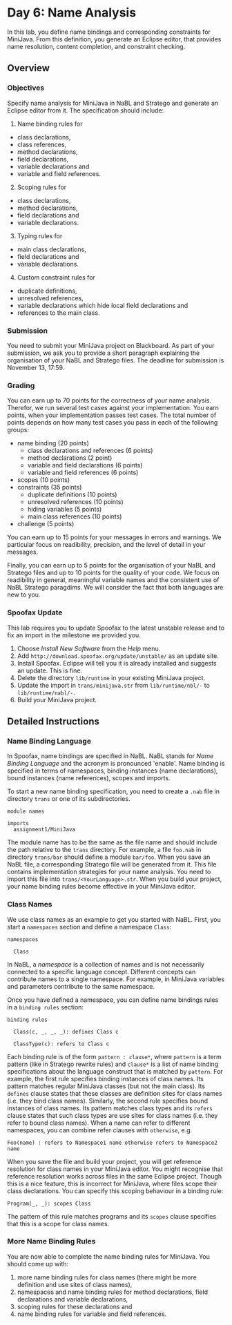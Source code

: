 # Day 6: Name Analysis

In this lab, you define name bindings and corresponding constraints for MiniJava. 
From this definition, you generate an Eclipse editor, that provides 
  name resolution, content completion, and constraint checking.

## Overview

### Objectives

Specify name analysis for MiniJava in NaBL and Stratego and generate an Eclipse editor from it. 
The specification should include:

1. Name binding rules for
  * class declarations,
  * class references,
  * method declarations,
  * field declarations,
  * variable declarations and
  * variable and field references.
2. Scoping rules for 
  * class declarations,
  * method declarations,
  * field declarations and
  * variable declarations.
3. Typing rules for
  * main class declarations,
  * field declarations and
  * variable declarations.
4. Custom constraint rules for
  * duplicate definitions,
  * unresolved references,
  * variable declarations which hide local field declarations and
  * references to the main class.

### Submission

You need to submit your MiniJava project on Blackboard. 
As part of your submission,
  we ask you to provide a short paragraph explaining the organisation of your NaBL and Stratego files.
The deadline for submission is November 13, 17:59.

### Grading

You can earn up to 70 points for the correctness of your name analysis.
Therefor, we run several test cases against your implementation. 
You earn points, when your implementation passes test cases.
The total number of points depends on how many test cases you pass in each of the following groups:

* name binding (20 points)
  * class declarations and references (6 points)
  * method declarations (2 point)
  * variable and field declarations (6 points)
  * variable and field references (6 points)
* scopes (10 points)
* constraints (35 points)
  * duplicate definitions (10 points)
  * unresolved references (10 points)
  * hiding variables (5 points)
  * main class references (10 points)
* challenge (5 points)

You can earn up to 15 points for your messages in errors and warnings.
We particular focus on 
 readibility, 
 precision, 
 and the level of detail in your messages.

Finally, you can earn up to 5 points for the organisation of your NaBL and Stratego files and 
up to 10 points for the quality of your code.
We focus on
  readibility in general,
  meaningful variable names and
  the consistent use of NaBL Stratego paragdims.
We will consider the fact that both languages are new to you.

### Spoofax Update

This lab requires you to update Spoofax to the latest unstable release and 
  to fix an import in the milestone we provided you.

1. Choose *Install New Software* from the *Help* menu.
2. Add `http://download.spoofax.org/update/unstable/` as an update site.
3. Install Spoofax. Eclipse will tell you it is already installed and suggests an update. This is fine.
4. Delete the directory `lib/runtime` in your existing MiniJava project.
5. Update the import in `trans/minijava.str` from `lib/runtime/nbl/-` to `lib/runtime/nabl/-`.
6. Build your MiniJava project.

## Detailed Instructions

### Name Binding Language

In Spoofax, name bindings are specified in NaBL.
NaBL stands for *Name Binding Language* and the acronym is pronounced 'enable'.
Name binding is specified in terms of
  namespaces, 
  binding instances (name declarations), 
  bound instances (name references),
  scopes and
  imports.

To start a new name binding specification, 
  you need to create a `.nab` file in directory `trans` or one of its subdirectories.

    module names
      
    imports
      assignment1/MiniJava

The module name has to be the same as the file name and should include the path relative to the `trans` directory.
For example, a file `foo.nab` in directory `trans/bar` should define a module `bar/foo`.
When you save an NaBL file, a corresponding Stratego file will be generated from it.
This file contains implementation strategies for your name analysis.
You need to import this file into `trans/<YourLanguage>.str`.
When you build your project, your name binding rules become effective in your MiniJava editor.

### Class Names

We use class names as an example to get you started with NaBL.
First, you start a `namespaces` section and define a namespace `Class`:

    namespaces 
      
      Class

In NaBL, a *namespace* is a collection of names and is not necessarily connected to a specific language concept.
Different concepts can contribute names to a single namespace. 
For example, in MiniJava variables and parameters contribute to the same namespace. 

Once you have defined a namespace, 
you can define name bindings rules in a `binding rules` section:

    binding rules
     
      Class(c, _, _, _): defines Class c
       
      ClassType(c): refers to Class c

Each binding rule is of the form `pattern : clause*`, 
  where `pattern` is a term pattern (like in Stratego rewrite rules) and 
  `clause*` is a list of name binding specifications about the language construct that is matched by `pattern`. 
For example, the first rule specifies binding instances of class names.
Its pattern matches regular MiniJava classes (but not the main class).
Its `defines` clause states that these classes are definition sites for class names (i.e. they bind class names).
Similarly, the second rule specifies bound instances of class names.
Its pattern matches class types and 
its `refers` clause states that such class types are use sites for class names (i.e. they refer to bound class names).
When a name can refer to different namespaces, you can combine refer clauses with `otherwise`, e.g. 

    Foo(name) : refers to Namespace1 name otherwise refers to Namespace2 name

When you save the file and build your project, 
  you will get reference resolution for class names in your MiniJava editor.
You might recognise that reference resolution works across files in the same Eclipse project.
Though this is a nice feature, this is incorrect for MiniJava,
 where files scope their class declarations.
You can specify this scoping behaviour in a binding rule:

    Program(_, _): scopes Class
    
The pattern of this rule matches programs and its `scopes` clause specifies that this is a scope for class names.

### More Name Binding Rules

You are now able to complete the name binding rules for MiniJava. You should come up with:

1. more name binding rules for class names (there might be more definition and use sites of class names),
2. namespaces and name binding rules for method declarations, field declarations and variable declarations,
3. scoping rules for these declarations and
4. name binding rules for variable and field references.
